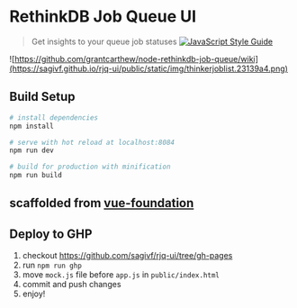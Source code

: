 # RethinkDB Job Queue UI

> Get insights to your queue job statuses
[![JavaScript Style Guide](https://cdn.rawgit.com/feross/standard/master/badge.svg)](https://github.com/feross/standard)

![https://github.com/grantcarthew/node-rethinkdb-job-queue/wiki](https://sagivf.github.io/rjq-ui/public/static/img/thinkerjoblist.23139a4.png)



## Build Setup

``` bash
# install dependencies
npm install

# serve with hot reload at localhost:8084
npm run dev

# build for production with minification
npm run build
```

## scaffolded from [vue-foundation](https://github.com/hal0gen/vue-foundation)

## Deploy to GHP
1) checkout https://github.com/sagivf/rjq-ui/tree/gh-pages
2) run `npm run ghp`
3) move `mock.js` file before `app.js` in `public/index.html`
4) commit and push changes
5) enjoy! 